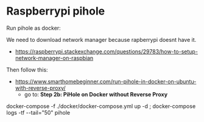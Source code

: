 # Raspberrypi pihole

Run pihole as docker: 

We need to download network manager because rapberrypi doesnt have it.
- https://raspberrypi.stackexchange.com/questions/29783/how-to-setup-network-manager-on-raspbian 

Then follow this:
- https://www.smarthomebeginner.com/run-pihole-in-docker-on-ubuntu-with-reverse-proxy/
  - go to: **Step 2b: PiHole on Docker without Reverse Proxy**


docker-compose -f ./docker/docker-compose.yml up -d ; docker-compose logs -tf --tail="50" pihole
